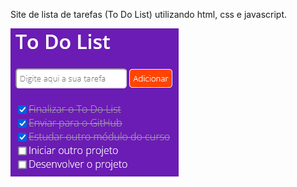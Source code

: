 Site de lista de tarefas (To Do List) utilizando html, css e javascript. 

<img src="https://github.com/GodoyK/Portfolio/blob/master/To%20Do%20List/assets/ToDoList.png" />

